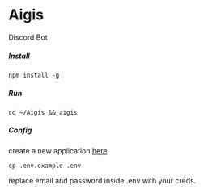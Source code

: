 # Aigis

Discord Bot

##### Install

`npm install -g`

##### Run

`cd ~/Aigis && aigis`

##### Config
create a new application [here](http://https://discordapp.com/developers/applications/me)

`cp .env.example .env`

replace email and password inside .env with your creds.
